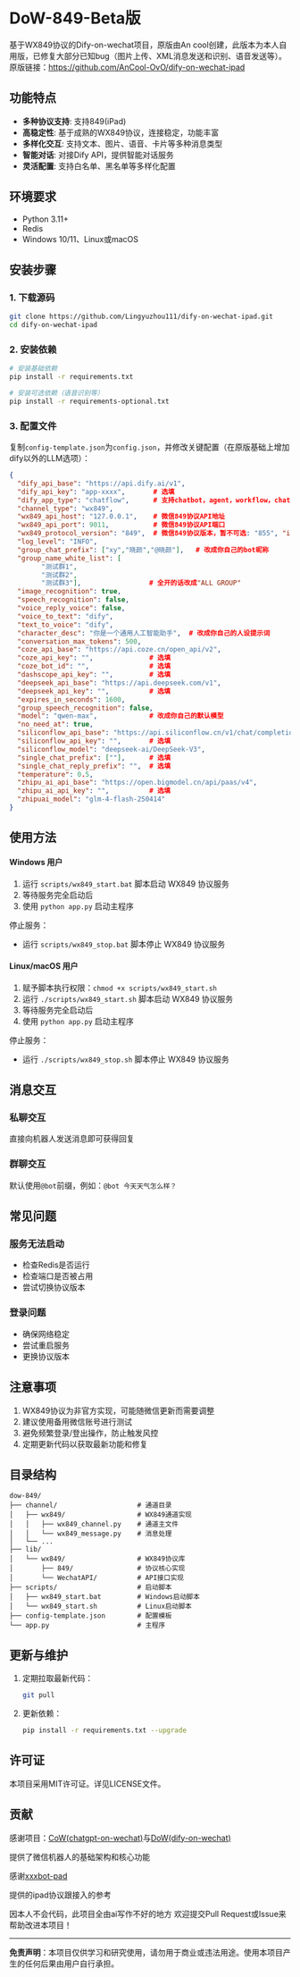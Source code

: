 # DoW-849-Beta版

基于WX849协议的Dify-on-wechat项目，原版由An cool创建，此版本为本人自用版，已修复大部分已知bug（图片上传、XML消息发送和识别、语音发送等）。
原版链接：https://github.com/AnCool-OvO/dify-on-wechat-ipad

## 功能特点

- **多种协议支持**: 支持849(iPad)
- **高稳定性**: 基于成熟的WX849协议，连接稳定，功能丰富
- **多样化交互**: 支持文本、图片、语音、卡片等多种消息类型
- **智能对话**: 对接Dify API，提供智能对话服务
- **灵活配置**: 支持白名单、黑名单等多样化配置

## 环境要求

- Python 3.11+
- Redis
- Windows 10/11、Linux或macOS

## 安装步骤

### 1. 下载源码

```bash
git clone https://github.com/Lingyuzhou111/dify-on-wechat-ipad.git
cd dify-on-wechat-ipad
```

### 2. 安装依赖

```bash
# 安装基础依赖
pip install -r requirements.txt

# 安装可选依赖（语音识别等）
pip install -r requirements-optional.txt
```

### 3. 配置文件

复制`config-template.json`为`config.json`，并修改关键配置（在原版基础上增加dify以外的LLM选项）：

```json
{
  "dify_api_base": "https://api.dify.ai/v1",
  "dify_api_key": "app-xxxx",       # 选填
  "dify_app_type": "chatflow",      # 支持chatbot，agent，workflow，chatflow
  "channel_type": "wx849",
  "wx849_api_host": "127.0.0.1",    # 微信849协议API地址
  "wx849_api_port": 9011,           # 微信849协议API端口
  "wx849_protocol_version": "849",  # 微信849协议版本，暂不可选: "855", "ipad"
  "log_level": "INFO",
  "group_chat_prefix": ["xy","晓颜","@晓颜"],   # 改成你自己的bot昵称
  "group_name_white_list": [
        "测试群1",
        "测试群2",
        "测试群3"],                 # 全开的话改成"ALL GROUP"
  "image_recognition": true,
  "speech_recognition": false,
  "voice_reply_voice": false,
  "voice_to_text": "dify",
  "text_to_voice": "dify",
  "character_desc": "你是一个通用人工智能助手",  # 改成你自己的人设提示词
  "conversation_max_tokens": 500,
  "coze_api_base": "https://api.coze.cn/open_api/v2",
  "coze_api_key": "",              # 选填
  "coze_bot_id": "",               # 选填
  "dashscope_api_key": "",         # 选填
  "deepseek_api_base": "https://api.deepseek.com/v1",
  "deepseek_api_key": "",          # 选填
  "expires_in_seconds": 1600,
  "group_speech_recognition": false,
  "model": "qwen-max",             # 改成你自己的默认模型
  "no_need_at": true,
  "siliconflow_api_base": "https://api.siliconflow.cn/v1/chat/completions",
  "siliconflow_api_key": "",       # 选填
  "siliconflow_model": "deepseek-ai/DeepSeek-V3",
  "single_chat_prefix": [""],      # 选填
  "single_chat_reply_prefix": "",  # 选填
  "temperature": 0.5,
  "zhipu_ai_api_base": "https://open.bigmodel.cn/api/paas/v4",
  "zhipu_ai_api_key": "",          # 选填
  "zhipuai_model": "glm-4-flash-250414"  
}
```

## 使用方法

#### Windows 用户

1. 运行 `scripts/wx849_start.bat` 脚本启动 WX849 协议服务
2. 等待服务完全启动后
3. 使用 `python app.py` 启动主程序

停止服务：
- 运行 `scripts/wx849_stop.bat` 脚本停止 WX849 协议服务

#### Linux/macOS 用户

1. 赋予脚本执行权限：`chmod +x scripts/wx849_start.sh`
2. 运行 `./scripts/wx849_start.sh` 脚本启动 WX849 协议服务
3. 等待服务完全启动后
4. 使用 `python app.py` 启动主程序

停止服务：
- 运行 `./scripts/wx849_stop.sh` 脚本停止 WX849 协议服务

## 消息交互

### 私聊交互
直接向机器人发送消息即可获得回复

### 群聊交互
默认使用`@bot`前缀，例如：`@bot 今天天气怎么样？`

## 常见问题

### 服务无法启动
- 检查Redis是否运行
- 检查端口是否被占用
- 尝试切换协议版本

### 登录问题
- 确保网络稳定
- 尝试重启服务
- 更换协议版本


## 注意事项

1. WX849协议为非官方实现，可能随微信更新而需要调整
2. 建议使用备用微信账号进行测试
3. 避免频繁登录/登出操作，防止触发风控
4. 定期更新代码以获取最新功能和修复

## 目录结构

```
dow-849/
├── channel/                    # 通道目录
│   ├── wx849/                  # WX849通道实现
│   │   ├── wx849_channel.py    # 通道主文件
│   │   └── wx849_message.py    # 消息处理
│   └── ...
├── lib/
│   └── wx849/                  # WX849协议库
│       ├── 849/                # 协议核心实现
│       └── WechatAPI/          # API接口实现
├── scripts/                    # 启动脚本
│   ├── wx849_start.bat         # Windows启动脚本
│   └── wx849_start.sh          # Linux启动脚本
├── config-template.json        # 配置模板
└── app.py                      # 主程序
```

## 更新与维护

1. 定期拉取最新代码：
   ```bash
   git pull
   ```

2. 更新依赖：
   ```bash
   pip install -r requirements.txt --upgrade
   ```

## 许可证

本项目采用MIT许可证。详见LICENSE文件。

## 贡献

感谢项目：[CoW(chatgpt-on-wechat)](https://github.com/zhayujie/chatgpt-on-wechat)与[DoW(dify-on-wechat)](https://github.com/hanfangyuan4396/dify-on-wechat)

提供了微信机器人的基础架构和核心功能

感谢[xxxbot-pad](https://github.com/NanSsye/xxxbot-pad)

提供的ipad协议跟接入的参考

因本人不会代码，此项目全由ai写作不好的地方
欢迎提交Pull Request或Issue来帮助改进本项目！

---

**免责声明**：本项目仅供学习和研究使用，请勿用于商业或违法用途。使用本项目产生的任何后果由用户自行承担。
